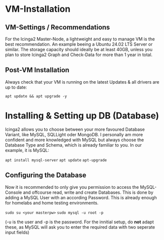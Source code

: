# VM-Installation

## VM-Settings / Recommendations

For the Icinga2 Master-Node, a lightweight and easy to manage VM is the best recommendation. An example beeing a Ubuntu 24.02 LTS Server or similar.
The storage capacity should ideally be at least 40GB, unless you plan to store Icinga2 Graph and Check-Data for more than 1 year in total.

## Post-VM Installation

Always check that your VM is running on the latest Updates & all drivers are up to date:

`apt update && apt upgrade -y`

# Installing & Setting up DB (Database)

Icinga2 allows you to choose between your more favoured Database Variant, like MySQL, SQLLight oder MongoDB. I personally am more confident and more knowledged with MySQL but always choose the Database Type and Schema,
which is already familiar to you.
In our example, it is MySQL:

`apt install mysql-server`
`apt update`
`apt-upgrade`

## Configuring the Database

Now it is recommended to only give you permission to access the MySQL-Console and offcourse read, write and create Databases. This is done by adding a MySQL User with an according Password.
This is already enough for homelabs and home testing environments.

`sudo su <your masterpw>`
`sudo mysql -u root -p`

(-u is the user and -p is the password. For the innitial setup, do **not** adapt these, as MySQL will ask you to enter the required data with two seperate input fields)  
